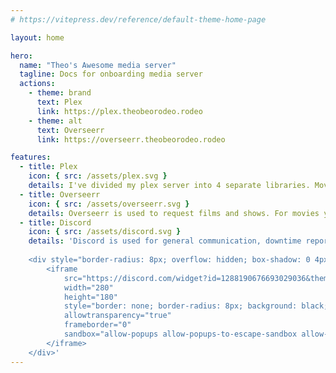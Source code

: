 ```yaml
---
# https://vitepress.dev/reference/default-theme-home-page

layout: home

hero:
  name: "Theo's Awesome media server"
  tagline: Docs for onboarding media server
  actions:
    - theme: brand
      text: Plex
      link: https://plex.theobeorodeo.rodeo
    - theme: alt
      text: Overseerr
      link: https://overseerr.theobeorodeo.rodeo

features:
  - title: Plex
    icon: { src: /assets/plex.svg }
    details: I've divided my plex server into 4 separate libraries. Movies, Anime Movies, Series, and Anime Series. Most of the content is in 1080p and some movies will be in 4k. If an item is not present on my server you can use overseerr to request it. Happy watching :)
  - title: Overseerr
    icon: { src: /assets/overseerr.svg }
    details: Overseerr is used to request films and shows. For movies you can request it in 1080p format, if you prefer the movie in 4k send me a message on discord and i'll review it. For shows it is also possible to request separate seasons also in 1080p. Animes are handled in separate instances, in the same way.
  - title: Discord
    icon: { src: /assets/discord.svg }
    details: 'Discord is used for general communication, downtime reporting, and for request management from Overseerr. 
    
    <div style="border-radius: 8px; overflow: hidden; box-shadow: 0 4px 8px rgba(0,0,0,0.1); margin: 20px 0;">
        <iframe 
            src="https://discord.com/widget?id=1288190676693029036&theme=dark" 
            width="280" 
            height="180" 
            style="border: none; border-radius: 8px; background: black;"
            allowtransparency="true" 
            frameborder="0" 
            sandbox="allow-popups allow-popups-to-escape-sandbox allow-same-origin allow-scripts">
        </iframe>
    </div>'
---
```

